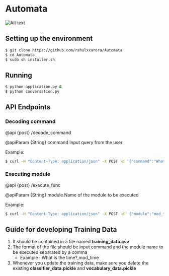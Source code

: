 Automata
========

![Alt text](https://s-media-cache-ak0.pinimg.com/736x/7a/af/6c/7aaf6c68e549a959860bfea439c8c42b.jpg)


Setting up the environment
--------------------------


```bash
$ git clone https://github.com/rahulxxarora/Automata
$ cd Automata
$ sudo sh installer.sh
```

Running
-------


```bash
$ python application.py &
$ python conversation.py
```

API Endpoints
-------------


### Decoding command

@api {post} /decode_command

@apiParam {String} command Input query from the user

Example:

```bash
$ curl -H "Content-Type: application/json" -X POST -d '{"command":"What time is it?"}' http://localhost:5000/decode_command
```

### Executing module

@api {post} /execute_func

@apiParam {String} module Name of the module to be executed

Example:

```bash
$ curl -H "Content-Type: application/json" -X POST -d '{"module":"mod_time"}' http://localhost:5000/execute_func
```

Guide for developing Training Data
----------------------------------


1. It should be contained in a file named **training_data.csv**
2. The format of the file should be input command and the module name to be executed separated by a comma
   * Example : What is the time?,mod_time
3. Whenever you update the training data, make sure you delete the existing **classifier_data.pickle** and **vocabulary_data.pickle**